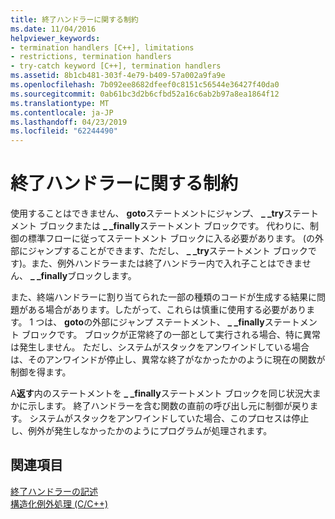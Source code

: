 ```yaml
---
title: 終了ハンドラーに関する制約
ms.date: 11/04/2016
helpviewer_keywords:
- termination handlers [C++], limitations
- restrictions, termination handlers
- try-catch keyword [C++], termination handlers
ms.assetid: 8b1cb481-303f-4e79-b409-57a002a9fa9e
ms.openlocfilehash: 7b092ee8682dfeef0c8151c56544e36427f40da0
ms.sourcegitcommit: 0ab61bc3d2b6cfbd52a16c6ab2b97a8ea1864f12
ms.translationtype: MT
ms.contentlocale: ja-JP
ms.lasthandoff: 04/23/2019
ms.locfileid: "62244490"
---
```

# <a name="restrictions-on-termination-handlers"></a>終了ハンドラーに関する制約

使用することはできません、 **goto**ステートメントにジャンプ、 **_ _try**ステートメント ブロックまたは **_ _finally**ステートメント ブロックです。 代わりに、制御の標準フローに従ってステートメント ブロックに入る必要があります。 (の外部にジャンプすることができます、ただし、 **_ _try**ステートメント ブロックです)。また、例外ハンドラーまたは終了ハンドラー内で入れ子ことはできません、 **_ _finally**ブロックします。

また、終端ハンドラーに割り当てられた一部の種類のコードが生成する結果に問題がある場合があります。したがって、これらは慎重に使用する必要があります。 1 つは、 **goto**の外部にジャンプ ステートメント、 **_ _finally**ステートメント ブロックです。 ブロックが正常終了の一部として実行される場合、特に異常は発生しません。 ただし、システムがスタックをアンワインドしている場合は、そのアンワインドが停止し、異常な終了がなかったかのように現在の関数が制御を得ます。

A**返す**内のステートメントを **_ _finally**ステートメント ブロックを同じ状況大まかに示します。 終了ハンドラーを含む関数の直前の呼び出し元に制御が戻ります。 システムがスタックをアンワインドしていた場合、このプロセスは停止し、例外が発生しなかったかのようにプログラムが処理されます。

## <a name="see-also"></a>関連項目

[終了ハンドラーの記述](../cpp/writing-a-termination-handler.md)<br/>
[構造化例外処理 (C/C++)](../cpp/structured-exception-handling-c-cpp.md)